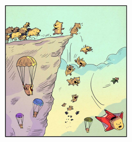 <p float="left">
  <img src="https://github.com/EliorBenYosef/evolutionary-algorithms/blob/master/images/EvoAlgo_bear.jpeg" width="400">
</p>